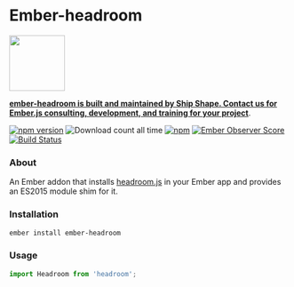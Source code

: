 # Ember-headroom

<a href="https://shipshape.io/"><img src="http://i.imgur.com/KVqNjgO.png" width="100" height="100"/></a>

**[ember-headroom is built and maintained by Ship Shape. Contact us for Ember.js consulting, development, and training for your project](https://shipshape.io/ember-consulting)**.

[![npm version](https://badge.fury.io/js/ember-headroom.svg)](http://badge.fury.io/js/ember-headroom)
![Download count all time](https://img.shields.io/npm/dt/ember-headroom.svg)
[![npm](https://img.shields.io/npm/dm/ember-headroom.svg)]()
[![Ember Observer Score](http://emberobserver.com/badges/ember-headroom.svg)](http://emberobserver.com/addons/ember-headroom)
[![Build Status](https://travis-ci.org/shipshapecode/ember-headroom.svg)](https://travis-ci.org/shipshapecode/ember-headroom)

### About

An Ember addon that installs [headroom.js](https://github.com/WickyNilliams/headroom.js) in your Ember app and provides an ES2015 module shim for it.

### Installation

```bash
ember install ember-headroom
```

### Usage

```js
import Headroom from 'headroom';
```

